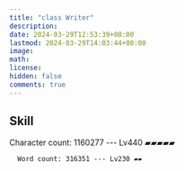 ```yaml
---
title: "class Writer"
description: 
date: 2024-03-29T12:53:39+08:00
lastmod: 2024-03-29T14:03:44+08:00
image: 
math: 
license: 
hidden: false
comments: true
---
```

## Skill

 Character count: 1160277 --- Lv440 ▰▰▰▰▰

      Word count: 316351 --- Lv230 ▰▰

